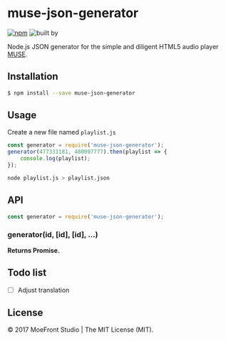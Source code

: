 # muse-json-generator

[![npm](https://img.shields.io/npm/v/muse-json-generator.svg?style=flat)](https://www.npmjs.com/package/muse-json-generator)
![built by](https://img.shields.io/badge/built_by-MoeFront-ff69b4.svg)

Node.js JSON generator for the simple and diligent HTML5 audio player [MUSE](https://github.com/moefront/muse).


## Installation

```bash
$ npm install --save muse-json-generator
```

## Usage
Create a new file named `playlist.js`

```js
const generator = require('muse-json-generator');
generator(477331181, 480097777).then(playlist => {
	console.log(playlist);
});
```

```bash
node playlist.js > playlist.json
```

## API

```js
const generator = require('muse-json-generator');
```
### generator(id, [id], [id], ...)

**Returns Promise.**


## Todo list

 - [ ] Adjust translation


## License

&copy; 2017 MoeFront Studio | The MIT License (MIT).